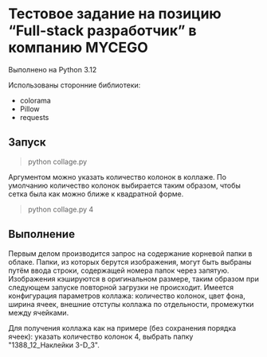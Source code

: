 # Тестовое задание на позицию “Full-stack разработчик” в компанию MYCEGO

Выполнено на Python 3.12

Использованы сторонние библиотеки:

* colorama
* Pillow
* requests

## Запуск

> python collage.py

Аргументом можно указать количество колонок в коллаже. По умолчанию количество колонок выбирается таким образом, чтобы сетка была как можно ближе к квадратной форме. 

> python collage.py 4

## Выполнение 

Первым делом производится запрос на содержание корневой папки в облаке. Папки, из которых берутся изображения, могут быть выбраны путём ввода строки, содержащей номера папок через запятую. 
Изображения кэшируются в оригинальном размере, таким образом при следующем запуске повторной загрузки не происходит.
Имеется конфигурация параметров коллажа: количество колонок, цвет фона, ширина ячеек, внешние отступы коллажа по отдельности, промежутки между ячейками.

Для получения коллажа как на примере (без сохранения порядка ячеек): указать количество колонок 4, выбрать папку "1388_12_Наклейки 3-D_3".
